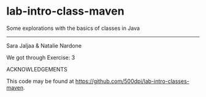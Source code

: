 # lab-intro-class-maven

Some explorations with the basics of classes in Java

---

Sara Jaljaa & Natalie Nardone

We got through Exercise: 3

ACKNOWLEDGEMENTS

This code may be found at <https://github.com/500dpi/lab-intro-classes-maven>.
